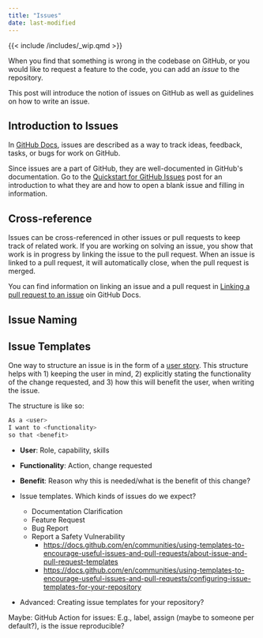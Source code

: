 ```yaml
---
title: "Issues"
date: last-modified
---
```


{{< include /includes/_wip.qmd >}}

When you find that something is wrong in the codebase on GitHub, or you would like to request a feature to the code, you can add an *issue* to the repository.

This post will introduce the notion of issues on GitHub as well as guidelines on how to write an issue.

## Introduction to Issues

In [GitHub Docs](https://docs.github.com/en/issues/tracking-your-work-with-issues/about-issues#), issues are described as a way to track ideas, feedback, tasks, or bugs for work on GitHub.

Since issues are a part of GitHub, they are well-documented in GitHub's documentation. Go to the [Quickstart for GitHub Issues](https://docs.github.com/en/issues/tracking-your-work-with-issues/quickstart) post for an introduction to what they are and how to open a blank issue and filling in information.

## Cross-reference

Issues can be cross-referenced in other issues or pull requests to keep track of related work. If you are working on solving an issue, you show that work is in progress by linking the issue to the pull request. When an issue is linked to a pull request, it will automatically close, when the pull request is merged.

You can find information on linking an issue and a pull request in [Linking a pull request to an issue](https://docs.github.com/en/issues/tracking-your-work-with-issues/linking-a-pull-request-to-an-issue#linking-a-pull-request-to-an-issue-using-a-keyword) oin GitHub Docs.

## Issue Naming

## Issue Templates

One way to structure an issue is in the form of a [user story](https://www.atlassian.com/agile/project-management/user-stories). This structure helps with 1) keeping the user in mind, 2) explicitly stating the functionality of the change requested, and 3) how this will benefit the user, when writing the issue.

The structure is like so:

```bash
As a <user>
I want to <functionality>
so that <benefit>
```

- **User**: Role, capability, skills
- **Functionality**: Action, change requested
- **Benefit**: Reason why this is needed/what is the benefit of this change?

- Issue templates. Which kinds of issues do we expect?
  - Documentation Clarification
  - Feature Request
  - Bug Report
  - Report a Safety Vulnerability
    - <https://docs.github.com/en/communities/using-templates-to-encourage-useful-issues-and-pull-requests/about-issue-and-pull-request-templates>
    - <https://docs.github.com/en/communities/using-templates-to-encourage-useful-issues-and-pull-requests/configuring-issue-templates-for-your-repository>

- Advanced: Creating issue templates for your repository?

Maybe: GitHub Action for issues: E.g., label, assign (maybe to someone per default?), is the issue reproducible?
